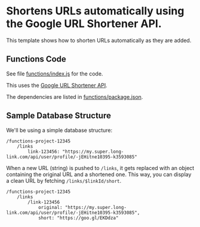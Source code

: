# Shortens URLs automatically using the Google URL Shortener API.

This template shows how to shorten URLs automatically as they are added.

## Functions Code

See file [functions/index.js](functions/index.js) for the code.

This uses the [Google URL Shortener API](https://developers.google.com/url-shortener/).

The dependencies are listed in [functions/package.json](functions/package.json).

## Sample Database Structure

We'll be using a simple database structure:

```
/functions-project-12345
    /links
        link-123456: "https://my.super.long-link.com/api/user/profile/-jEHitne10395-k3593085"
```

When a new URL (string) is pushed to `/links`, it gets replaced with an object containing the original URL and a shortened one.
This way, you can display a clean URL by fetching `/links/$linkId/short`.

```
/functions-project-12345
    /links
        /link-123456
            original: "https://my.super.long-link.com/api/user/profile/-jEHitne10395-k3593085",
            short: "https://goo.gl/EKDdza"
```
